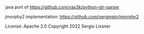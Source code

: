 ﻿java port of https://github.com/vas3k/python-glr-parser


jmorphy2 implementation: https://github.com/sergmain/jmorphy2


License: Apache 2.0
Copyright 2022 Sergio Lissner